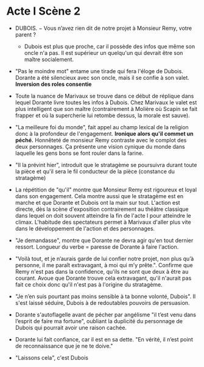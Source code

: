 
# Acte I Scène 2

* DUBOIS. − Vous n’avez rien dit de notre projet à Monsieur Remy, votre parent ?
	* Dubois est plus que proche, car il possède des infos que même son oncle n'a pas. Il est supérieur un quelqu'un qui devrait être son maître socialement. 
* "Pas le moindre mot" entame une tirade qui fera l'éloge de Dubois. Dorante a été silencieux avec son oncle, mais il se confie à son valet. **Inversion des roles consentie**
* Toute la nuance de Marivaux se trouve dans ce début de réplique dans lequel Dorante livre toutes les infos à Dubois. Chez Marivaux le valet est plus intelligent que son maître (contrairement à Molière où Scapin se fait frapper et où la supercherie lui retombe dessus, la morale est sauve). 
*  "La meilleure foi du monde", fait appel au champ lexical de la religion donc à la profondeur de l'engagement. **Ironique alors qu'il commet un péché.** Honnêteté de monsieur Remy contraste avec le complot des deux personnages. Ça présente une vision cynique du monde dans laquelle les gens bons se font rouler dans la farine. 
* "Il la prévint hier", introduit que le stratagème se poursuivra durant toute la pièce et qu'il sera le fil conducteur de la pièce (constance du stratagème)
* La répétition de "qu'il" montre que Monsieur Remy est rigoureux et loyal dans son engagement. Cela montre aussi que le stratagème est en marche et que Dorante et Dubois ont la main sur tout. L'action est directe, dès la scène d'exposition contrairement au théâtre classique dans lequel on doit souvent atteindre la fin de l'acte I pour atteindre le climax. L'habitude des spectateurs permet à Marivaux d'aller plus vite dans le développement de l'action et des personnages. 
* "Je demandasse", montre que Dorante ne devra agir qu'en tout dernier ressort. Longueur du verbe = paresse de Dorante à faire l'action. 
* "Voilà tout, et je n’aurais garde de lui confier notre projet, non plus qu’à personne, il me paraît extravagant, à moi qui m’y prête.". Confirme que Remy n'est pas dans la confidence, qu'ils ne sont que deux à être au courant. Avoue que Dorante trouve cela extravagant, qu'il n'aurait pas fait ce choix donc qu'il n'est pas à l'origine du stratagème. 
* "Je n’en suis pourtant pas moins sensible à ta bonne volonté, Dubois". Il s'est laissé séduire, Dubois à de redoutables pouvoirs de persuasion.
* Dorante s'autoflagelle avant de pécher par angélisme "il t’est venu dans l’esprit de faire ma fortune", oubliant la duplicité du personnage de Dubois qui pourrait avoir une raison cachée. 
* Dorante lui fait confiance, car il est en sa dette. "En vérité, il n’est point de reconnaissance que je ne te doive."


* "Laissons cela", c'est Dubois 
<!--stackedit_data:
eyJoaXN0b3J5IjpbLTY0MTMxNTgwNiwtOTAwODU1NTg4LDE1Nj
I2MTcwNDRdfQ==
-->